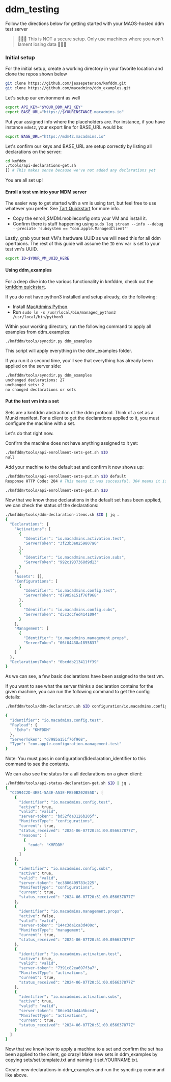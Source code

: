 # ddm_testing
Follow the directions below for getting started with your MAOS-hosted ddm test server


> 🚨🚨🚨 This is NOT a secure setup. Only use machines where you won't lament losing data 🚨🚨🚨

### Initial setup
For the initial setup, create a working directory in your favorite location and clone the repos shown below

```bash
git clone https://github.com/jessepeterson/kmfddm.git
git clone https://github.com/macadmins/ddm_examples.git
```

Let's setup our environment as well
```bash
export API_KEY="$YOUR_DDM_API_KEY"
export BASE_URL="https://$YOURINSTANCE.macadmins.io"
```
Put your assigned info where the placeholders are. For instance, if you have instance `mdm42`, your export line for BASE_URL would be:
```bash
export BASE_URL="https://mdm42.macadmins.io"
```
Let's confirm our keys and BASE_URL are setup correctly by listing all declarations on the server:
```bash
cd kmfddm
./tools/api-declarations-get.sh
[] # This makes sense because we've not added any declarations yet
```
You are all set up!

#### Enroll a test vm into your MDM server
The easier way to get started with a vm is using tart, but feel free to use whatever you prefer. See [Tart Quickstart](tart_quickstart.md) for more info.

- Copy the enroll_$MDM.mobileconfig onto your VM and install it.
- Confirm there is stuff happening using `sudo log stream --info --debug --preciate 'subsystem == "com.apple.ManagedClient"'`

Lastly, grab your test VM's hardware UUID as we will need this for all ddm opertaions. The rest of this guide will assume the `ID` env var is set to your test vm's UUID.

```bash
export ID=$YOUR_VM_UUID_HERE
```

#### Using ddm_examples
For a deep dive into the various functionality in kmfddm, check out the [kmfddm quickstart](https://github.com/jessepeterson/kmfddm/blob/main/docs/quickstart.md#basic-setup).

If you do not have python3 installed and setup already, do the following:
- Install [MacAdmins Python](https://github.com/macadmins/python/releases).
- Run `sudo ln -s /usr/local/bin/managed_python3 /usr/local/bin/python3`

Within your working directory, run the following command to apply all examples from ddm_examples:

```bash
./kmfddm/tools/syncdir.py ddm_examples
```
This script will apply everything in the ddm_examples folder.

If you run it a second time, you'll see that everything has already been applied on the server side:

```bash
./kmfddm/tools/syncdir.py ddm_examples
unchanged declarations: 27
unchanged sets: 2
no changed declarations or sets
```

#### Put the test vm into a set
Sets are a kmfddm abstraction of the ddm protocol. Think of a set as a Munki manifest. For a client to get the declarations applied to it, you must configure the machine with a set.

Let's do that right now.

Confirm the machine does not have anything assigned to it yet:
```bash
./kmfddm/tools/api-enrollment-sets-get.sh $ID
null
```
Add your machine to the default set and confirm it now shows up:
```bash
./kmfddm/tools/api-enrollment-sets-put.sh $ID default
Response HTTP Code: 204 # This means it was successful. 304 means it is already set.

./kmfddm/tools/api-enrollment-sets-get.sh $ID
```

Now that we know those declarations in the default set hass been applied, we can check the status of the declarations:

```bash
./kmfddm/tools/ddm-declaration-items.sh $ID | jq .
{
  "Declarations": {
    "Activations": [
      {
        "Identifier": "io.macadmins.activation.test",
        "ServerToken": "3f23b3e0259807a0"
      },
      {
        "Identifier": "io.macadmins.activation.subs",
        "ServerToken": "992c1937368d9d13"
      }
    ],
    "Assets": [],
    "Configurations": [
      {
        "Identifier": "io.macadmins.config.test",
        "ServerToken": "d7985a151f76f968"
      },
      {
        "Identifier": "io.macadmins.config.subs",
        "ServerToken": "d5c3ccfed4141094"
      }
    ],
    "Management": [
      {
        "Identifier": "io.macadmins.management.props",
        "ServerToken": "06f04438a1855837"
      }
    ]
  },
  "DeclarationsToken": "0bcddb213411ff39"
}
```
As we can see, a few basic declarations have been assigned to the test vm.

If you want to see what the server thinks a declaration contains for the given machine, you can run the following command to get the config details:

```bash
./kmfddm/tools/ddm-declaration.sh $ID configuration/io.macadmins.config.test | jq .

{
  "Identifier": "io.macadmins.config.test",
  "Payload": {
    "Echo": "KMFDDM"
  },
  "ServerToken": "d7985a151f76f968",
  "Type": "com.apple.configuration.management.test"
}
```
Note: You must pass in configuration/$declaration_identifier to this command to see the contents.

We can also see the status for a all declarations on a given client:

```bash
./kmfddm/tools/api-status-declaration-get.sh $ID | jq .
{
  "C2D94C2D-4EE1-5A3E-A53E-FE50B202055D": [
    {
      "identifier": "io.macadmins.config.test",
      "active": true,
      "valid": "valid",
      "server-token": "bd52fda3126b205f",
      "ManifestType": "configurations",
      "current": true,
      "status_received": "2024-06-07T20:51:00.056637877Z",
      "reasons": [
        {
          "code": "KMFDDM"
        }
      ]
    },
    {
      "identifier": "io.macadmins.config.subs",
      "active": true,
      "valid": "valid",
      "server-token": "ec3806409783c225",
      "ManifestType": "configurations",
      "current": true,
      "status_received": "2024-06-07T20:51:00.056637877Z"
    },
    {
      "identifier": "io.macadmins.management.props",
      "active": false,
      "valid": "valid",
      "server-token": "144c3da1ca3d400c",
      "ManifestType": "management",
      "current": true,
      "status_received": "2024-06-07T20:51:00.056637877Z"
    },
    {
      "identifier": "io.macadmins.activation.test",
      "active": true,
      "valid": "valid",
      "server-token": "7391c82ea697f3a7",
      "ManifestType": "activations",
      "current": true,
      "status_received": "2024-06-07T20:51:00.056637877Z"
    },
    {
      "identifier": "io.macadmins.activation.subs",
      "active": true,
      "valid": "valid",
      "server-token": "86ce345b44a5bce4",
      "ManifestType": "activations",
      "current": true,
      "status_received": "2024-06-07T20:51:00.056637877Z"
    }
  ]
}

```

Now that we know how to apply a machine to a set and confirm the set has been applied to the client, go crazy! Make new sets in ddm_examples by copying sets/set.template.txt and naming it set.YOURNAME.txt.

Create new declarations in ddm_examples and run the syncdir.py command like above.

